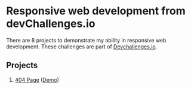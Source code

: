 # Responsive web development from devChallenges.io
There are 8 projects to demonstrate my ability in responsive web development. These challenges are part of <a href="http://devchallenges.io" target="_blank">Devchallenges.io</a>.

## Projects

1. [404 Page](https://github.com/makafsal/responsive-devChallenges/tree/main/404-Page) ([Demo](https://four04-page.onrender.com/))
